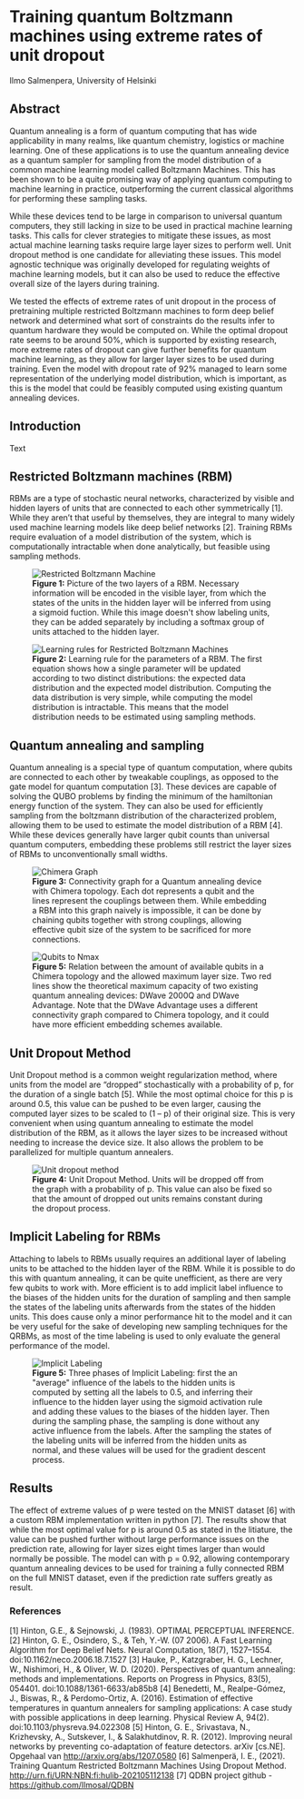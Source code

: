 # Training quantum Boltzmann machines using extreme rates of unit dropout 

Ilmo Salmenpera,
University of Helsinki

## Abstract

Quantum annealing is a form of quantum computing that has wide applicability in many realms, like quantum chemistry, logistics or machine learning. One of these applications is to use the quantum annealing device as a quantum sampler for sampling from the model distribution of a common machine learning model called Boltzmann Machines. This has been shown to be a quite promising way of applying quantum computing to machine learning in practice, outperforming the current classical algorithms for performing these sampling tasks.

While these devices tend to be large in comparison to universal quantum computers, they still lacking in size to be used in practical machine learning tasks. This calls for clever strategies to mitigate these issues, as most actual machine learning tasks require large layer sizes to perform well. Unit dropout method is one candidate for alleviating these issues. This model agnostic technique was originally developed for regulating weights of machine learning models, but it can also be used to reduce the effective overall size of the layers during training.

We tested the effects of extreme rates of unit dropout in the process of pretraining multiple restricted Boltzmann machines to form deep belief network and determined what sort of constraints do the results infer to quantum hardware they would be computed on. While the optimal dropout rate seems to be around 50%, which is supported by existing research, more extreme rates of dropout can give further benefits for quantum machine learning, as they allow for larger layer sizes to be used during training. Even the model with dropout rate of 92% managed to learn some representation of the underlying model distribution, which is important, as this is the model that could be feasibly computed using existing quantum annealing devices. 

## Introduction

Text

## Restricted Boltzmann machines (RBM)

RBMs are a type of stochastic neural networks, characterized by visible and hidden layers of units that are connected to each other symmetrically [1]. While they aren’t that useful by themselves, they are integral to many widely used machine learning models like deep belief networks [2]. Training RBMs require evaluation of a model distribution of the system, which is computationally intractable when done analytically, but feasible using sampling methods.

<figure>
  <img src="https://github.com/Ilmosal/FCAIDays2021Poster/blob/main/pictures/bm.png" alt="Restricted Boltzmann Machine"/>
  <figcaption><b>Figure 1:</b> Picture of the two layers of a RBM. Necessary information will be encoded in the visible layer, from which the states of the units in the hidden layer will be inferred from using a sigmoid fuction. While this image doesn't show labeling units, they can be added separately by including a softmax group of units attached to the hidden layer.</figcaption>
</figure>

<figure>
  <img src="https://github.com/Ilmosal/FCAIDays2021Poster/blob/main/pictures/rbm_kaavat.png" alt="Learning rules for Restricted Boltzmann Machines"/>
  <figcaption><b>Figure 2:</b> Learning rule for the parameters of a RBM. The first equation shows how a single parameter will be updated according to two distinct distributions: the expected data distribution and the expected model distribution. Computing the data distribution is very simple, while computing the model distribution is intractable. This means that the model distribution needs to be estimated using sampling methods.</figcaption>
</figure>

## Quantum annealing and sampling

Quantum annealing is a special type of quantum computation, where qubits are connected to each other by tweakable couplings, as opposed to the gate model for quantum computation [3]. These devices are capable of solving the QUBO problems by finding the minimum of the hamiltonian energy function of the system. They can also be used for efficiently sampling from the boltzmann distribution of the characterized problem, allowing them to be used to estimate the model distribution of a RBM [4]. While these devices generally have larger qubit counts than universal quantum computers, embedding these problems still restrict the layer sizes of RBMs to unconventionally small widths.

<figure>
  <img src="https://github.com/Ilmosal/FCAIDays2021Poster/blob/main/pictures/chimera.png" alt="Chimera Graph"/>
  <figcaption><b>Figure 3:</b> Connectivity graph for a Quantum annealing device with Chimera topology. Each dot represents a qubit and the lines represent the couplings between them. While embedding a RBM into this graph naively is impossible, it can be done by chaining qubits together with strong couplings, allowing effective qubit size of the system to be sacrificed for more connections.</figcaption>
</figure>

<figure>
  <img src="https://github.com/Ilmosal/FCAIDays2021Poster/blob/main/pictures/qubits_to_nmax.png" alt="Qubits to Nmax"/>
  <figcaption><b>Figure 5:</b> Relation between the amount of available qubits in a Chimera topology and the allowed maximum layer size. Two red lines show the theoretical maximum capacity of two existing quantum annealing devices: DWave 2000Q and DWave Advantage. Note that the DWave Advantage uses a different connectivity graph compared to Chimera topology, and it could have more efficient embedding schemes available.</figcaption>
</figure>

## Unit Dropout Method

Unit Dropout method is a common weight regularization method, where units from the model are “dropped” stochastically with a probability of p, for the duration of a single batch [5]. While the most optimal choice for this p is around 0.5, this value can be pushed to be even larger, causing the computed layer sizes to be scaled to (1 – p) of their original size. This is very convenient when using quantum annealing to estimate the model distribution of the RBM, as it allows the layer sizes to be increased without needing to increase the device size. It also allows the problem to be parallelized for multiple quantum annealers.

<figure>
  <img src="https://github.com/Ilmosal/FCAIDays2021Poster/blob/main/pictures/dropout.png" alt="Unit dropout method"/>
  <figcaption><b>Figure 4:</b> Unit Dropout Method. Units will be dropped off from the graph with a probability of p. This value can also be fixed so that the amount of dropped out units remains constant during the dropout process.</figcaption>
</figure>

## Implicit Labeling for RBMs

Attaching to labels to RBMs usually requires an additional layer of labeling units to be attached to the hidden layer of the RBM. While it is possible to do this with quantum annealing, it can be quite unefficient, as there are very few qubits to work with. More efficient is to add implicit label influence to the biases of the hidden units for the duration of sampling and then sample the states of the labeling units afterwards from the states of the hidden units. This does cause only a minor performance hit to the model and it can be very useful for the sake of developing new sampling techniques for the QRBMs, as most of the time labeling is used to only evaluate the general performance of the model.

<figure>
  <img src="https://github.com/Ilmosal/FCAIDays2021Poster/blob/main/pictures/implicit_labeling.png" alt="Implicit Labeling"/>
  <figcaption><b>Figure 5:</b> Three phases of Implicit Labeling: first the an "average" influence of the labels to the hidden units is computed by setting all the labels to 0.5, and inferring their influence to the hidden layer using the sigmoid activation rule and adding these values to the biases of the hidden layer. Then during the sampling phase, the sampling is done without any active influence from the labels. After the sampling the states of the labeling units will be inferred from the hidden units as normal, and these values will be used for the gradient descent process.</figcaption>
</figure>

## Results

The effect of extreme values of p were tested on the MNIST dataset [6] with a custom RBM implementation written in python [7]. The results show that while the most optimal value for p is around 0.5 as stated in the litiature, the value can be pushed further without large performance issues on the prediction rate, allowing for layer sizes eight times larger than would normally be possible. The model can with p = 0.92, allowing contemporary quantum annealing devices to be used for training a fully connected RBM on the full MNIST dataset, even if the prediction rate suffers greatly as result.

### References

[1] Hinton, G.E., & Sejnowski, J. (1983). OPTIMAL PERCEPTUAL INFERENCE.
[2] Hinton, G. E., Osindero, S., & Teh, Y.-W. (07 2006). A Fast Learning Algorithm for Deep Belief Nets. Neural Computation, 18(7), 1527–1554. doi:10.1162/neco.2006.18.7.1527
[3] Hauke, P., Katzgraber, H. G., Lechner, W., Nishimori, H., & Oliver, W. D. (2020). Perspectives of quantum annealing: methods and implementations. Reports on Progress in Physics, 83(5), 054401. doi:10.1088/1361-6633/ab85b8
[4] Benedetti, M., Realpe-Gómez, J., Biswas, R., & Perdomo-Ortiz, A. (2016). Estimation of effective temperatures in quantum annealers for sampling applications: A case study with possible applications in deep learning. Physical Review A, 94(2). doi:10.1103/physreva.94.022308
[5] Hinton, G. E., Srivastava, N., Krizhevsky, A., Sutskever, I., & Salakhutdinov, R. R. (2012). Improving neural networks by preventing co-adaptation of feature detectors. arXiv [cs.NE]. Opgehaal van http://arxiv.org/abs/1207.0580
[6] Salmenperä, I. E., (2021). Training Quantum Restricted Boltzmann Machines Using Dropout Method. http://urn.fi/URN:NBN:fi:hulib-202105112138
[7] QDBN project github - https://github.com/Ilmosal/QDBN

